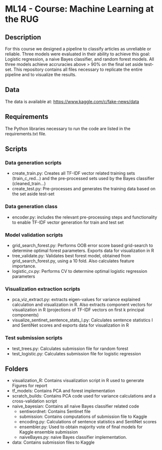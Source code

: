 # ML14 - Course: Machine Learning at the RUG

## Description
For this course we designed a pipeline to classify articles as unreliable or reliable.
Three models were evaluated in their ability to achieve this goal: Logistic regression, a naive Bayes classifier, and random forest models.
All three models achieve accruracies above > 90% on the final set aside test-set. This repository contains all files necessary to replicate the entire pipeline and to visualize the results.

## Data
The data is available at: https://www.kaggle.com/c/fake-news/data

## Requirements
The Python libraries necessary to run the code are listed in the requirements.txt file.

## Scripts

### Data generation scripts
- create_train.py: Creates all TF-IDF vector related training sets (train_c_red...) and the pre-processed sets used by the Bayes classifier (cleaned_train...)
- create_test.py: Pre-processes and generates the training data based on the set aside test-set

### Data generation class
- encoder.py: includes the relevant pre-processing steps and functionality to enable TF-IDF vector generation for train and test set

### Model validation scripts
- grid_search_forest.py: Performs OOB error score based grid-search to determine optimal forest parameters. Exports data for visualization in R
- tree_validate.py: Validates best forest model, obtained from grid_search_forest.py, using a 10 fold. Also calculates feature importance.
- logistic_cv.py: Performs CV to determine optimal logistic regression parameters

### Visualization extraction scripts
- pca_viz_extract.py: extracts eigen-values for variance explained calculation and visualization in R. Also extracts component vectors for visualization in R (projections of TF-IDF vectors on first k principal components)
- visualize_sentinet_sentence_stats_I.py: Calculates sentence statistics I and SentiNet scores and exports data for visualization in R

### Test submission scripts
- test_trees.py: Calculates submission file for random forest
- test_logistic.py: Calculates submission file for logistic regression

## Folders

- visualization_R: Contains visualization script in R used to generate Figures for report
- tf_models: Contains PCA and forest implementation
- scratch_builds: Contains PCA code used for variance calculations and a cross-validation script
- naive_bayesian: Contains all naive Bayes classifier related code
    - sentiwordnet: Contains Sentinet file
    - submission: Contains computations of submission file to Kaggle
    - encoding.py: Calculations of sentence statistics and SentiNet scores
    - ensembler.py: Used to obtain majority vote of final models for Kaggle ensemble submission
    - naiveBayes.py: naive Bayes classifier implementation.
- data: Contains submission files to Kaggle
